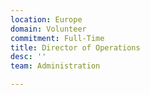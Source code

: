 ```yaml
---
location: Europe
domain: Volunteer
commitment: Full-Time
title: Director of Operations
desc: ''
team: Administration

---
```

